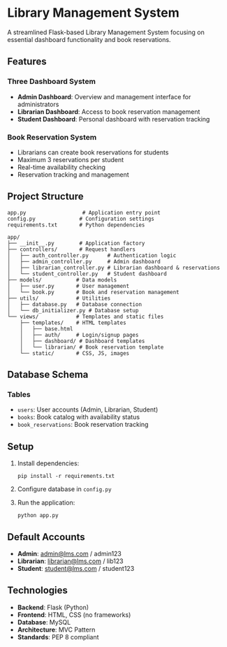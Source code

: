 # Library Management System

A streamlined Flask-based Library Management System focusing on essential dashboard functionality and book reservations.

## Features

### Three Dashboard System
- **Admin Dashboard**: Overview and management interface for administrators
- **Librarian Dashboard**: Access to book reservation management 
- **Student Dashboard**: Personal dashboard with reservation tracking

### Book Reservation System
- Librarians can create book reservations for students
- Maximum 3 reservations per student
- Real-time availability checking
- Reservation tracking and management

## Project Structure

```
app.py                  # Application entry point
config.py              # Configuration settings
requirements.txt       # Python dependencies

app/
├── __init__.py        # Application factory
├── controllers/       # Request handlers
│   ├── auth_controller.py      # Authentication logic
│   ├── admin_controller.py     # Admin dashboard
│   ├── librarian_controller.py # Librarian dashboard & reservations
│   └── student_controller.py   # Student dashboard
├── models/           # Data models
│   ├── user.py       # User management
│   └── book.py       # Book and reservation management
├── utils/            # Utilities
│   ├── database.py   # Database connection
│   └── db_initializer.py # Database setup
└── views/            # Templates and static files
    ├── templates/    # HTML templates
    │   ├── base.html
    │   ├── auth/     # Login/signup pages
    │   ├── dashboard/ # Dashboard templates
    │   └── librarian/ # Book reservation template
    └── static/       # CSS, JS, images
```

## Database Schema

### Tables
- `users`: User accounts (Admin, Librarian, Student)
- `books`: Book catalog with availability status
- `book_reservations`: Book reservation tracking

## Setup

1. Install dependencies:
   ```
   pip install -r requirements.txt
   ```

2. Configure database in `config.py`

3. Run the application:
   ```
   python app.py
   ```

## Default Accounts

- **Admin**: admin@lms.com / admin123
- **Librarian**: librarian@lms.com / lib123  
- **Student**: student@lms.com / student123

## Technologies

- **Backend**: Flask (Python)
- **Frontend**: HTML, CSS (no frameworks)
- **Database**: MySQL
- **Architecture**: MVC Pattern
- **Standards**: PEP 8 compliant
